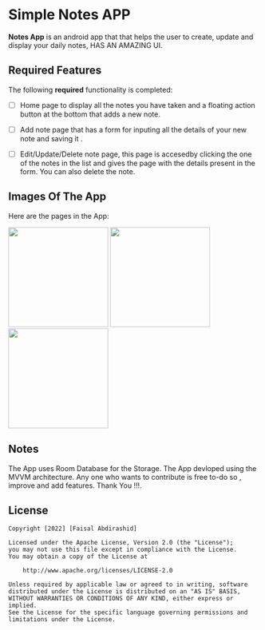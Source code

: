 # Simple Notes APP


**Notes App** is an android app that that helps the user to create, update and display your daily notes, HAS AN AMAZING UI.



## Required Features

The following **required** functionality is completed:

* [ ] Home page to display all the notes you have taken and a floating action button at the bottom that adds a new note.
* [ ] Add note page that has a form for inputing all the details of your new note and saving it .
* [ ] Edit/Update/Delete note page, this page is accesedby clicking the one of the notes in the list and gives the page with the details present in the form. You can also delete the note.




## Images Of The App

Here are the pages in the App:

 
<img src="https://user-images.githubusercontent.com/49816777/183241832-9658002f-336c-4e92-86b8-aed0c2c999ed.jpg" width="200">
<img src="https://user-images.githubusercontent.com/49816777/183241816-c715cd9d-cd0a-44cd-9e8b-6fbd2a2f2dc2.jpg" width="200">
<img src="https://user-images.githubusercontent.com/49816777/183241847-9ea13392-7f99-4c56-85cb-fd2157da54a9.jpg" width="200">





## Notes
The App uses Room Database for the Storage.
The App devloped using the MVVM architecture.
Any one who wants to contribute is free to-do so , improve and add features. Thank You !!!.

## License

    Copyright [2022] [Faisal Abdirashid]

    Licensed under the Apache License, Version 2.0 (the "License");
    you may not use this file except in compliance with the License.
    You may obtain a copy of the License at

        http://www.apache.org/licenses/LICENSE-2.0

    Unless required by applicable law or agreed to in writing, software
    distributed under the License is distributed on an "AS IS" BASIS,
    WITHOUT WARRANTIES OR CONDITIONS OF ANY KIND, either express or implied.
    See the License for the specific language governing permissions and
    limitations under the License.
